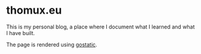 # thomux.eu

This is my personal blog, a place where I document what I learned and what I have built.

The page is rendered using [gostatic](https://github.com/thomux/gostatic).

